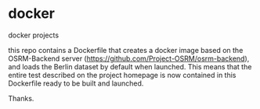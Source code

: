 # docker
docker projects

this repo contains a Dockerfile that creates a docker image based on the OSRM-Backend server (https://github.com/Project-OSRM/osrm-backend), and loads the Berlin dataset by default when launched. This means that the entire test described on the project homepage is now contained in this Dockerfile ready to be built and launched.

Thanks.
